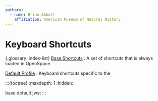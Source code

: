 ```yaml
---
authors:
  - name: Brian Abbott
    affiliation: American Museum of Natural History
---
```



# Keyboard Shortcuts


{.glossary .index-list}
[Base Shortcuts](./base.md)
: A set of shortcuts that is always loaded in OpenSpace.


[Default Profile](./default.md)
: Keyboard shortcuts specific to the [](/profiles/default/index)


:::{toctree}
:maxdepth: 1
:hidden:

base
default
jwst
:::

